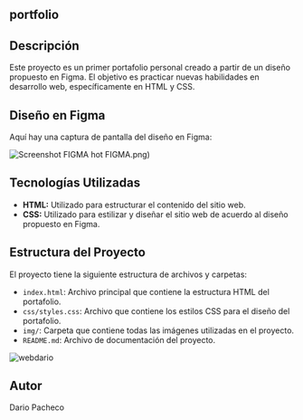 ## portfolio

## Descripción

Este proyecto es un primer portafolio personal creado a partir de un diseño propuesto en Figma. El objetivo es practicar nuevas habilidades en desarrollo web, específicamente en HTML y CSS.

## Diseño en Figma

Aquí hay una captura de pantalla del diseño en Figma:

![Screenshot FIGMA](https://github.com/Dario3111/Portfolio-dario/assets/174448919/274f5231-efa1-4530-afb4-a3d99b44815c)
hot FIGMA.png)

## Tecnologías Utilizadas

- **HTML:** Utilizado para estructurar el contenido del sitio web.
- **CSS:** Utilizado para estilizar y diseñar el sitio web de acuerdo al diseño propuesto en Figma.

## Estructura del Proyecto


El proyecto tiene la siguiente estructura de archivos y carpetas:

- `index.html`: Archivo principal que contiene la estructura HTML del portafolio.
- `css/styles.css`: Archivo que contiene los estilos CSS para el diseño del portafolio.
- `img/`: Carpeta que contiene todas las imágenes utilizadas en el proyecto.
- `README.md`: Archivo de documentación del proyecto.

![webdario](https://github.com/Dario3111/Portfolio-dario/assets/174448919/773b4669-4221-4182-b55e-76cae4c76969)


## Autor

Dario Pacheco
